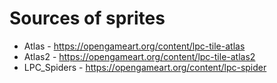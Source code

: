 # Sources of sprites 

* Atlas - <https://opengameart.org/content/lpc-tile-atlas>
* Atlas2 - <https://opengameart.org/content/lpc-tile-atlas2>
* LPC_Spiders - <https://opengameart.org/content/lpc-spider>
